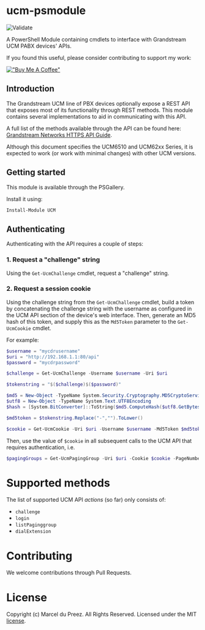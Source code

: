 ﻿# ucm-psmodule
![Validate](https://github.com/celloza/ucm-psmodule/actions/workflows/validate.yml/badge.svg)

A PowerShell Module containing cmdlets to interface with Grandstream UCM PABX devices' APIs.

If you found this useful, please consider contributing to support my work:

[!["Buy Me A Coffee"](https://www.buymeacoffee.com/assets/img/custom_images/orange_img.png)](https://www.buymeacoffee.com/celloza)

## Introduction

The Grandstream UCM line of PBX devices optionally expose a REST API that exposes most of its functionality through REST methods. This module contains several implementations to aid in communicating with this API.

A full list of the methods available through the API can be found here: [Grandstream Networks HTTPS API Guide](https://www.grandstream.com/hubfs/Product_Documentation/UCM_API_Guide.pdf).

Although this document specifies the UCM6510 and UCM62xx Series, it is expected to work (or work with minimal changes) with other UCM versions.

## Getting started

This module is available through the PSGallery.

Install it using:

```powershell
Install-Module UCM
```

## Authenticating

Authenticating with the API requires a couple of steps:

### 1. Request a "challenge" string
Using the `Get-UcmChallenge` cmdlet, request a "challenge" string.

### 2. Request a session cookie
Using the challenge string from the `Get-UcmChallenge` cmdlet, build a token by concatenating the challenge string with the username as configured in the UCM API section of the device's web interface. Then, generate an MD5 hash of this token, and supply this as the `Md5Token` parameter to the `Get-UcmCookie` cmdlet.

For example:

```powershell
$username = "mycdrusername"
$uri = "http://192.168.1.1:80/api"
$password = "mycdrpassword"

$challenge = Get-UcmChallenge -Username $username -Uri $uri

$tokenstring = "$($challenge)$($password)"

$md5 = New-Object -TypeName System.Security.Cryptography.MD5CryptoServiceProvider
$utf8 = New-Object -TypeName System.Text.UTF8Encoding
$hash = [System.BitConverter]::ToString($md5.ComputeHash($utf8.GetBytes($tokenstring)))

$md5token = $tokenstring.Replace("-","").ToLower()

$cookie = Get-UcmCookie -Uri $uri -Username $username -Md5Token $md5token
```

Then, use the value of `$cookie` in all subsequent calls to the UCM API that requires authentication, i.e.

```powershell
$pagingGroups = Get-UcmPagingGroup -Uri $uri -Cookie $cookie -PageNumber 1 -SortOrder "asc"
```

# Supported methods
The list of supported UCM API _actions_ (so far) only consists of:

* `challenge`
* `login`
* `listPaginggroup`
* `dialExtension`

# Contributing
We welcome contributions through Pull Requests.

# License
Copyright (c) Marcel du Preez. All Rights Reserved. Licensed under the MIT [license](#LICENSE).